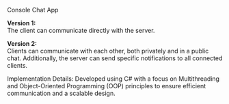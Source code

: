 Console Chat App

**Version 1:**  
The client can communicate directly with the server.  

**Version 2:**  
Clients can communicate with each other, both privately and in a public chat. Additionally, the server can send specific notifications to all connected clients.

Implementation Details:
Developed using C# with a focus on Multithreading and Object-Oriented Programming (OOP) principles to ensure efficient communication and a scalable design.